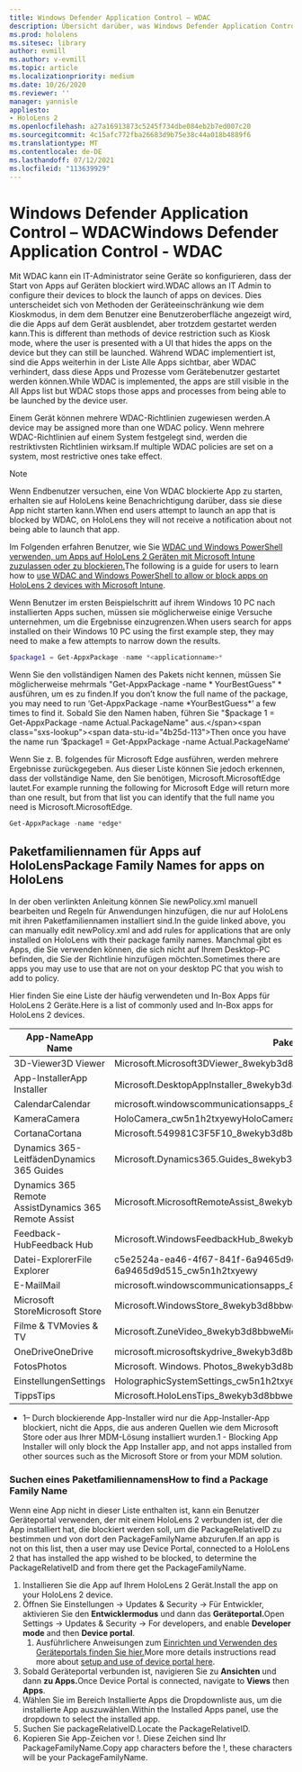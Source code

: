```yaml
---
title: Windows Defender Application Control – WDAC
description: Übersicht darüber, was Windows Defender Application Control ist und wie sie zum Verwalten HoloLens Mixed Reality-Geräten verwendet wird.
ms.prod: hololens
ms.sitesec: library
author: evmill
ms.author: v-evmill
ms.topic: article
ms.localizationpriority: medium
ms.date: 10/26/2020
ms.reviewer: ''
manager: yannisle
appliesto:
- HoloLens 2
ms.openlocfilehash: a27a16913873c5245f734dbe084eb2b7ed007c20
ms.sourcegitcommit: 4c15afc772fba26683d9b75e38c44a018b4889f6
ms.translationtype: MT
ms.contentlocale: de-DE
ms.lasthandoff: 07/12/2021
ms.locfileid: "113639929"
---
```

# <a name="windows-defender-application-control---wdac"></a><span data-ttu-id="4b25d-103">Windows Defender Application Control – WDAC</span><span class="sxs-lookup"><span data-stu-id="4b25d-103">Windows Defender Application Control - WDAC</span></span>

<span data-ttu-id="4b25d-104">Mit WDAC kann ein IT-Administrator seine Geräte so konfigurieren, dass der Start von Apps auf Geräten blockiert wird.</span><span class="sxs-lookup"><span data-stu-id="4b25d-104">WDAC allows an IT Admin to configure their devices to block the launch of apps on devices.</span></span> <span data-ttu-id="4b25d-105">Dies unterscheidet sich von Methoden der Geräteeinschränkung wie dem Kioskmodus, in dem dem Benutzer eine Benutzeroberfläche angezeigt wird, die die Apps auf dem Gerät ausblendet, aber trotzdem gestartet werden kann.</span><span class="sxs-lookup"><span data-stu-id="4b25d-105">This is different than methods of device restriction such as Kiosk mode, where  the user is presented with a UI that hides the apps on the device but they can still be launched.</span></span> <span data-ttu-id="4b25d-106">Während WDAC implementiert ist, sind die Apps weiterhin in der Liste Alle Apps sichtbar, aber WDAC verhindert, dass diese Apps und Prozesse vom Gerätebenutzer gestartet werden können.</span><span class="sxs-lookup"><span data-stu-id="4b25d-106">While WDAC is implemented, the apps are still visible in the All Apps list but WDAC stops those apps and processes from being able to be launched by the device user.</span></span>

<span data-ttu-id="4b25d-107">Einem Gerät können mehrere WDAC-Richtlinien zugewiesen werden.</span><span class="sxs-lookup"><span data-stu-id="4b25d-107">A device may be assigned more than one WDAC policy.</span></span> <span data-ttu-id="4b25d-108">Wenn mehrere WDAC-Richtlinien auf einem System festgelegt sind, werden die restriktivsten Richtlinien wirksam.</span><span class="sxs-lookup"><span data-stu-id="4b25d-108">If multiple WDAC policies are set on a system, most restrictive ones take effect.</span></span> 

> [!NOTE]
> <span data-ttu-id="4b25d-109">Wenn Endbenutzer versuchen, eine Von WDAC blockierte App zu starten, erhalten sie auf HoloLens keine Benachrichtigung darüber, dass sie diese App nicht starten kann.</span><span class="sxs-lookup"><span data-stu-id="4b25d-109">When end users attempt to launch an app that is blocked by WDAC, on HoloLens they will not receive a notification about not being able to launch that app.</span></span>

<span data-ttu-id="4b25d-110">Im Folgenden erfahren Benutzer, wie Sie [WDAC und Windows PowerShell verwenden, um Apps auf HoloLens 2 Geräten mit Microsoft Intune zuzulassen oder zu blockieren.](/mem/intune/configuration/custom-profile-hololens)</span><span class="sxs-lookup"><span data-stu-id="4b25d-110">The following is a guide for users to learn how to [use WDAC and Windows PowerShell to allow or block apps on HoloLens 2 devices with Microsoft Intune](/mem/intune/configuration/custom-profile-hololens).</span></span>

<span data-ttu-id="4b25d-111">Wenn Benutzer im ersten Beispielschritt auf ihrem Windows 10 PC nach installierten Apps suchen, müssen sie möglicherweise einige Versuche unternehmen, um die Ergebnisse einzugrenzen.</span><span class="sxs-lookup"><span data-stu-id="4b25d-111">When users search for apps installed on their Windows 10 PC using the first example step, they may need to make a few attempts to narrow down the results.</span></span>

```powershell
$package1 = Get-AppxPackage -name *<applicationname>*
``` 

<span data-ttu-id="4b25d-112">Wenn Sie den vollständigen Namen des Pakets nicht kennen, müssen Sie möglicherweise mehrmals "Get-AppxPackage -name \* YourBestGuess" \* ausführen, um es zu finden.</span><span class="sxs-lookup"><span data-stu-id="4b25d-112">If you don’t know the full name of the package, you may need to run ‘Get-AppxPackage -name \*YourBestGuess\*’ a few times to find it.</span></span> <span data-ttu-id="4b25d-113">Sobald Sie den Namen haben, führen Sie "$package 1 = Get-AppxPackage -name Actual.PackageName" aus.</span><span class="sxs-lookup"><span data-stu-id="4b25d-113">Then once you have the name run ‘$package1 = Get-AppxPackage -name Actual.PackageName‘</span></span>

<span data-ttu-id="4b25d-114">Wenn Sie z. B. folgendes für Microsoft Edge ausführen, werden mehrere Ergebnisse zurückgegeben. Aus dieser Liste können Sie jedoch erkennen, dass der vollständige Name, den Sie benötigen, Microsoft.MicrosoftEdge lautet.</span><span class="sxs-lookup"><span data-stu-id="4b25d-114">For example running the following for Microsoft Edge will return more than one result, but from that list you can identify that the full name you need is Microsoft.MicrosoftEdge.</span></span>

```powershell
Get-AppxPackage -name *edge*
``` 

## <a name="package-family-names-for-apps-on-hololens"></a><span data-ttu-id="4b25d-115">Paketfamiliennamen für Apps auf HoloLens</span><span class="sxs-lookup"><span data-stu-id="4b25d-115">Package Family Names for apps on HoloLens</span></span>

<span data-ttu-id="4b25d-116">In der oben verlinkten Anleitung können Sie newPolicy.xml manuell bearbeiten und Regeln für Anwendungen hinzufügen, die nur auf HoloLens mit ihren Paketfamiliennamen installiert sind.</span><span class="sxs-lookup"><span data-stu-id="4b25d-116">In the guide linked above, you can manually edit newPolicy.xml and add rules for applications that are only installed on HoloLens with their package family names.</span></span> <span data-ttu-id="4b25d-117">Manchmal gibt es Apps, die Sie verwenden können, die sich nicht auf Ihrem Desktop-PC befinden, die Sie der Richtlinie hinzufügen möchten.</span><span class="sxs-lookup"><span data-stu-id="4b25d-117">Sometimes there are apps you may use to use that are not on your desktop PC that you wish to add to policy.</span></span>

<span data-ttu-id="4b25d-118">Hier finden Sie eine Liste der häufig verwendeten und In-Box Apps für HoloLens 2 Geräte.</span><span class="sxs-lookup"><span data-stu-id="4b25d-118">Here is a list of commonly used and In-Box apps for HoloLens 2 devices.</span></span>

| <span data-ttu-id="4b25d-119">App-Name</span><span class="sxs-lookup"><span data-stu-id="4b25d-119">App Name</span></span>                   | <span data-ttu-id="4b25d-120">Paketfamilienname</span><span class="sxs-lookup"><span data-stu-id="4b25d-120">Package Family Name</span></span>                                |
|----------------------------|----------------------------------------------------|
| <span data-ttu-id="4b25d-121">3D-Viewer</span><span class="sxs-lookup"><span data-stu-id="4b25d-121">3D Viewer</span></span>                  | <span data-ttu-id="4b25d-122">Microsoft.Microsoft3DViewer_8wekyb3d8bbwe</span><span class="sxs-lookup"><span data-stu-id="4b25d-122">Microsoft.Microsoft3DViewer_8wekyb3d8bbwe</span></span>          |
| <span data-ttu-id="4b25d-123">App-Installer</span><span class="sxs-lookup"><span data-stu-id="4b25d-123">App Installer</span></span>              | <span data-ttu-id="4b25d-124">Microsoft.DesktopAppInstaller_8wekyb3d8bbwe <sup>1</sup></span><span class="sxs-lookup"><span data-stu-id="4b25d-124">Microsoft.DesktopAppInstaller_8wekyb3d8bbwe <sup>1</sup></span></span>         |
| <span data-ttu-id="4b25d-125">Calendar</span><span class="sxs-lookup"><span data-stu-id="4b25d-125">Calendar</span></span>                   | <span data-ttu-id="4b25d-126">microsoft.windowscommunicationsapps_8wekyb3d8bbwe</span><span class="sxs-lookup"><span data-stu-id="4b25d-126">microsoft.windowscommunicationsapps_8wekyb3d8bbwe</span></span>  |
| <span data-ttu-id="4b25d-127">Kamera</span><span class="sxs-lookup"><span data-stu-id="4b25d-127">Camera</span></span>                     | <span data-ttu-id="4b25d-128">HoloCamera_cw5n1h2txyewy</span><span class="sxs-lookup"><span data-stu-id="4b25d-128">HoloCamera_cw5n1h2txyewy</span></span>                           |
| <span data-ttu-id="4b25d-129">Cortana</span><span class="sxs-lookup"><span data-stu-id="4b25d-129">Cortana</span></span>                    | <span data-ttu-id="4b25d-130">Microsoft.549981C3F5F10_8wekyb3d8bbwe</span><span class="sxs-lookup"><span data-stu-id="4b25d-130">Microsoft.549981C3F5F10_8wekyb3d8bbwe</span></span>              |
| <span data-ttu-id="4b25d-131">Dynamics 365-Leitfäden</span><span class="sxs-lookup"><span data-stu-id="4b25d-131">Dynamics 365 Guides</span></span>        | <span data-ttu-id="4b25d-132">Microsoft.Dynamics365.Guides_8wekyb3d8bbwe</span><span class="sxs-lookup"><span data-stu-id="4b25d-132">Microsoft.Dynamics365.Guides_8wekyb3d8bbwe</span></span>         |
| <span data-ttu-id="4b25d-133">Dynamics 365 Remote Assist</span><span class="sxs-lookup"><span data-stu-id="4b25d-133">Dynamics 365 Remote Assist</span></span> | <span data-ttu-id="4b25d-134">Microsoft.MicrosoftRemoteAssist_8wekyb3d8bbwe</span><span class="sxs-lookup"><span data-stu-id="4b25d-134">Microsoft.MicrosoftRemoteAssist_8wekyb3d8bbwe</span></span>      |
| <span data-ttu-id="4b25d-135">Feedback-Hub</span><span class="sxs-lookup"><span data-stu-id="4b25d-135">Feedback Hub</span></span>               | <span data-ttu-id="4b25d-136">Microsoft.WindowsFeedbackHub_8wekyb3d8bbwe</span><span class="sxs-lookup"><span data-stu-id="4b25d-136">Microsoft.WindowsFeedbackHub_8wekyb3d8bbwe</span></span>         |
| <span data-ttu-id="4b25d-137">Datei-Explorer</span><span class="sxs-lookup"><span data-stu-id="4b25d-137">File Explorer</span></span>              | <span data-ttu-id="4b25d-138">c5e2524a-ea46-4f67-841f-6a9465d9d515_cw5n1h2txyewy</span><span class="sxs-lookup"><span data-stu-id="4b25d-138">c5e2524a-ea46-4f67-841f-6a9465d9d515_cw5n1h2txyewy</span></span> |
| <span data-ttu-id="4b25d-139">E-Mail</span><span class="sxs-lookup"><span data-stu-id="4b25d-139">Mail</span></span>                       | <span data-ttu-id="4b25d-140">microsoft.windowscommunicationsapps_8wekyb3d8bbwe</span><span class="sxs-lookup"><span data-stu-id="4b25d-140">microsoft.windowscommunicationsapps_8wekyb3d8bbwe</span></span>  |
| <span data-ttu-id="4b25d-141">Microsoft Store</span><span class="sxs-lookup"><span data-stu-id="4b25d-141">Microsoft Store</span></span>            | <span data-ttu-id="4b25d-142">Microsoft.WindowsStore_8wekyb3d8bbwe</span><span class="sxs-lookup"><span data-stu-id="4b25d-142">Microsoft.WindowsStore_8wekyb3d8bbwe</span></span>               |
| <span data-ttu-id="4b25d-143">Filme & TV</span><span class="sxs-lookup"><span data-stu-id="4b25d-143">Movies & TV</span></span>                | <span data-ttu-id="4b25d-144">Microsoft.ZuneVideo_8wekyb3d8bbwe</span><span class="sxs-lookup"><span data-stu-id="4b25d-144">Microsoft.ZuneVideo_8wekyb3d8bbwe</span></span>                  |
| <span data-ttu-id="4b25d-145">OneDrive</span><span class="sxs-lookup"><span data-stu-id="4b25d-145">OneDrive</span></span>                   | <span data-ttu-id="4b25d-146">microsoft.microsoftskydrive_8wekyb3d8bbwe</span><span class="sxs-lookup"><span data-stu-id="4b25d-146">microsoft.microsoftskydrive_8wekyb3d8bbwe</span></span>          |
| <span data-ttu-id="4b25d-147">Fotos</span><span class="sxs-lookup"><span data-stu-id="4b25d-147">Photos</span></span>                     | <span data-ttu-id="4b25d-148">Microsoft. Windows. Photos_8wekyb3d8bbwe</span><span class="sxs-lookup"><span data-stu-id="4b25d-148">Microsoft.Windows.Photos_8wekyb3d8bbwe</span></span>             |
| <span data-ttu-id="4b25d-149">Einstellungen</span><span class="sxs-lookup"><span data-stu-id="4b25d-149">Settings</span></span>                   | <span data-ttu-id="4b25d-150">HolographicSystemSettings_cw5n1h2txyewy</span><span class="sxs-lookup"><span data-stu-id="4b25d-150">HolographicSystemSettings_cw5n1h2txyewy</span></span>            |
| <span data-ttu-id="4b25d-151">Tipps</span><span class="sxs-lookup"><span data-stu-id="4b25d-151">Tips</span></span>                       | <span data-ttu-id="4b25d-152">Microsoft.HoloLensTips_8wekyb3d8bbwe</span><span class="sxs-lookup"><span data-stu-id="4b25d-152">Microsoft.HoloLensTips_8wekyb3d8bbwe</span></span>               |

- <span data-ttu-id="4b25d-153">1– Durch blockierende App-Installer wird nur die App-Installer-App blockiert, nicht die Apps, die aus anderen Quellen wie dem Microsoft Store oder aus Ihrer MDM-Lösung installiert wurden.</span><span class="sxs-lookup"><span data-stu-id="4b25d-153">1 - Blocking App Installer will only block the App Installer app, and not apps installed from other sources such as the Microsoft Store or from your MDM solution.</span></span>

### <a name="how-to-find-a-package-family-name"></a><span data-ttu-id="4b25d-154">Suchen eines Paketfamiliennamens</span><span class="sxs-lookup"><span data-stu-id="4b25d-154">How to find a Package Family Name</span></span>

<span data-ttu-id="4b25d-155">Wenn eine App nicht in dieser Liste enthalten ist, kann ein Benutzer Geräteportal verwenden, der mit einem HoloLens 2 verbunden ist, der die App installiert hat, die blockiert werden soll, um die PackageRelativeID zu bestimmen und von dort den PackageFamilyName abzurufen.</span><span class="sxs-lookup"><span data-stu-id="4b25d-155">If an app is not on this list, then a user may use Device Portal, connected to a HoloLens 2 that has installed the app wished to be blocked, to determine the PackageRelativeID and from there get the PackageFamilyName.</span></span>

1. <span data-ttu-id="4b25d-156">Installieren Sie die App auf Ihrem HoloLens 2 Gerät.</span><span class="sxs-lookup"><span data-stu-id="4b25d-156">Install the app on your HoloLens 2 device.</span></span> 
1. <span data-ttu-id="4b25d-157">Öffnen Sie Einstellungen -> Updates & Security -> Für Entwickler, aktivieren Sie den **Entwicklermodus** und dann das **Geräteportal.**</span><span class="sxs-lookup"><span data-stu-id="4b25d-157">Open Settings -> Updates & Security -> For developers, and enable **Developer mode** and then **Device portal**.</span></span> 
    1. <span data-ttu-id="4b25d-158">Ausführlichere Anweisungen zum [Einrichten und Verwenden des Geräteportals finden Sie hier.](/windows/mixed-reality/develop/platform-capabilities-and-apis/using-the-windows-device-portal)</span><span class="sxs-lookup"><span data-stu-id="4b25d-158">More more details instructions read more about [setup and use of device portal here](/windows/mixed-reality/develop/platform-capabilities-and-apis/using-the-windows-device-portal).</span></span>
1. <span data-ttu-id="4b25d-159">Sobald Geräteportal verbunden ist, navigieren Sie zu **Ansichten** und dann **zu Apps.**</span><span class="sxs-lookup"><span data-stu-id="4b25d-159">Once Device Portal is connected, navigate to **Views** then **Apps**.</span></span> 
1. <span data-ttu-id="4b25d-160">Wählen Sie im Bereich Installierte Apps die Dropdownliste aus, um die installierte App auszuwählen.</span><span class="sxs-lookup"><span data-stu-id="4b25d-160">Within the Installed Apps panel, use the dropdown to select the installed app.</span></span> 
1. <span data-ttu-id="4b25d-161">Suchen Sie packageRelativeID.</span><span class="sxs-lookup"><span data-stu-id="4b25d-161">Locate the PackageRelativeID.</span></span> 
1. <span data-ttu-id="4b25d-162">Kopieren Sie App-Zeichen vor !. Diese Zeichen sind Ihr PackageFamilyName.</span><span class="sxs-lookup"><span data-stu-id="4b25d-162">Copy app characters before the !, these characters will be your PackageFamilyName.</span></span>


